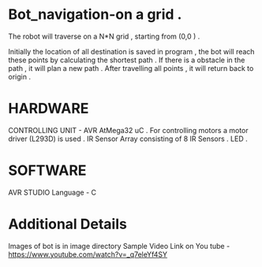 # Bot_navigation-on a grid .
The robot will traverse on a N*N grid , starting from (0,0 ) .


Initially the location of all destination is saved in program , the bot will reach these points by calculating the shortest path . 
If there is a obstacle in the path , it will plan a new path .
After travelling all points , it will return back to origin .

# HARDWARE 
CONTROLLING UNIT - 
                  AVR AtMega32 uC .
                  For controlling motors a motor driver (L293D) is used .
                  IR Sensor Array consisting of 8 IR Sensors .
                  LED .

# SOFTWARE 

AVR STUDIO 
Language - C 


# Additional Details

Images of bot is in image directory
Sample Video Link on You tube - https://www.youtube.com/watch?v=_q7eleYf4SY

